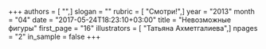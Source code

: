 +++
authors = [ "",]
slogan = ""
rubric = [ "Смотри!",]
year = "2013"
month = "04"
date = "2017-05-24T18:23:10+03:00"
title = "Невозможные фигуры"
first_page = "16"
illustrators = [ "Татьяна Ахметгалиева",]
npages = "2"
in_sample = false
+++
